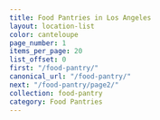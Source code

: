 ```yaml
---
title: Food Pantries in Los Angeles
layout: location-list
color: canteloupe
page_number: 1
items_per_page: 20
list_offset: 0
first: "/food-pantry/"
canonical_url: "/food-pantry/"
next: "/food-pantry/page2/"
collection: food-pantry
category: Food Pantries
---
```


